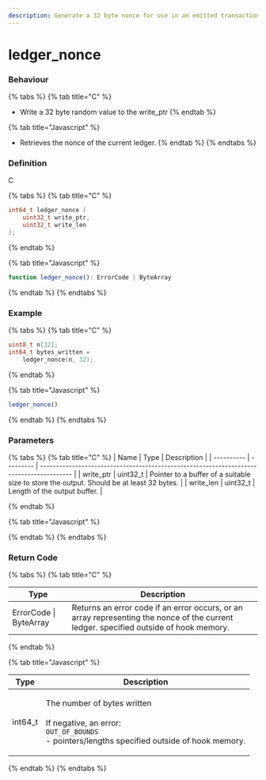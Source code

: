 ```yaml
---
description: Generate a 32 byte nonce for use in an emitted transaction
---
```


# ledger\_nonce

### Behaviour

{% tabs %}
{% tab title="C" %}
* Write a 32 byte random value to the write\_ptr
{% endtab %}

{% tab title="Javascript" %}
* Retrieves the nonce of the current ledger.
{% endtab %}
{% endtabs %}



### Definition

C

{% tabs %}
{% tab title="C" %}
```c
int64_t ledger_nonce (
    uint32_t write_ptr,
    uint32_t write_len
);
```


{% endtab %}

{% tab title="Javascript" %}
```javascript
function ledger_nonce(): ErrorCode | ByteArray
```
{% endtab %}
{% endtabs %}

### Example

{% tabs %}
{% tab title="C" %}
```c
uint8_t n[32];
int64_t bytes_written = 
    ledger_nonce(n, 32);
```


{% endtab %}

{% tab title="Javascript" %}
```javascript
ledger_nonce()
```
{% endtab %}
{% endtabs %}



### Parameters

{% tabs %}
{% tab title="C" %}
| Name       | Type      | Description                                                                              |
| ---------- | --------- | ---------------------------------------------------------------------------------------- |
| write\_ptr | uint32\_t | Pointer to a buffer of a suitable size to store the output. Should be at least 32 bytes. |
| write\_len | uint32\_t | Length of the output buffer.                                                             |


{% endtab %}

{% tab title="Javascript" %}

{% endtab %}
{% endtabs %}



### Return Code

{% tabs %}
{% tab title="C" %}


| Type                   | Description                                                                                                                           |
| ---------------------- | ------------------------------------------------------------------------------------------------------------------------------------- |
| ErrorCode \| ByteArray | Returns an error code if an error occurs, or an array representing the nonce of the current ledger. specified outside of hook memory. |
{% endtab %}

{% tab title="Javascript" %}


| Type     | Description                                                                                                                                            |
| -------- | ------------------------------------------------------------------------------------------------------------------------------------------------------ |
| int64\_t | <p>The number of bytes written<br><br>If negative, an error:<br><code>OUT_OF_BOUNDS</code><br>- pointers/lengths specified outside of hook memory.</p> |
{% endtab %}
{% endtabs %}

